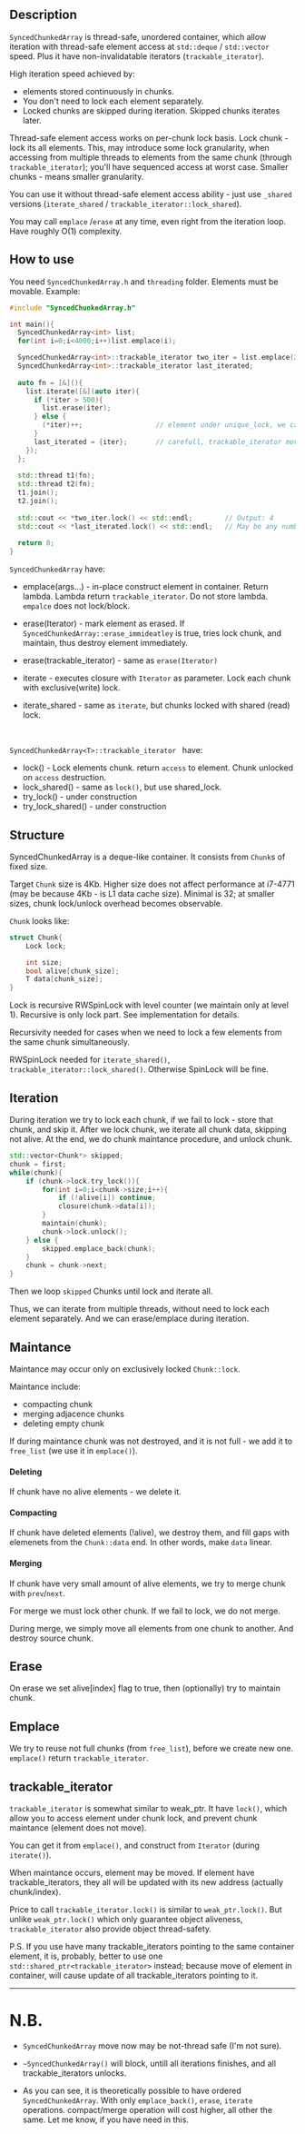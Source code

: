 ## Description

`SyncedChunkedArray` is thread-safe, unordered container, which allow iteration with thread-safe element access at `std::deque` / `std::vector` speed. Plus it have non-invalidatable iterators (`trackable_iterator`).

High iteration speed achieved by:

- elements stored continuously in chunks.
- You don't need to lock each element separately.
- Locked chunks are skipped during iteration. Skipped chunks iterates later.

Thread-safe element access works on per-chunk lock basis. Lock chunk - lock its all elements. This, may introduce some lock granularity, when accessing from multiple threads to elements from the same chunk (through `trackable_iterator`); you'll have sequenced access at worst case. Smaller chunks - means smaller granularity.

You can use it without thread-safe element access ability - just use `_shared` versions (`iterate_shared` / `trackable_iterator::lock_shared`).

You may call `emplace` /`erase` at any time, even right from the iteration loop. Have roughly O(1) complexity.

## How to use

You need `SyncedChunkedArray.h` and `threading` folder. Elements must be movable.
Example:

```C++
#include "SyncedChunkedArray.h"

int main(){
  SyncedChunkedArray<int> list;
  for(int i=0;i<4000;i++)list.emplace(i);

  SyncedChunkedArray<int>::trackable_iterator two_iter = list.emplace(2)();
  SyncedChunkedArray<int>::trackable_iterator last_iterated;
  
  auto fn = [&](){
    list.iterate([&](auto iter){
      if (*iter > 500){
        list.erase(iter);
      } else {
        (*iter)++;                  // element under unique_lock, we can safely mutate it.
      }
      last_iterated = {iter};		// carefull, trackable_iterator move is relativley costly.
    });
  };
  
  std::thread t1(fn);
  std::thread t2(fn);
  t1.join();
  t2.join();
  
  std::cout << *two_iter.lock() << std::endl;        // Output: 4
  std::cout << *last_iterated.lock() << std::endl;   // May be any number, iteration is unordered
  
  return 0;
}
```

`SyncedChunkedArray` have:

* emplace(args...)  - in-place construct element in container. Return lambda. Lambda return `trackable_iterator`. Do not store lambda. `empalce` does not lock/block.

* erase(Iterator) - mark element as erased. If `SyncedChunkedArray::erase_immideatley` is true, tries lock chunk, and maintain, thus destroy element immediately.

* erase(trackable_iterator) - same as `erase(Iterator)`

* iterate - executes closure with `Iterator` as parameter. Lock each chunk with exclusive(write) lock.

* iterate_shared - same as `iterate`, but chunks locked with shared (read) lock.

  ​

`SyncedChunkedArray<T>::trackable_iterator ` have:

* lock() - Lock elements chunk. return `access` to element. Chunk unlocked on `access` destruction.
* lock_shared() - same as `lock()`, but use shared_lock.
* try_lock() - under construction
* try_lock_shared() - under construction

## Structure

SyncedChunkedArray is a deque-like container. It consists from `Chunk`s of fixed size. 

Target `Chunk` size is 4Kb. Higher size does not affect performance at i7-4771 (may be because 4Kb - is L1 data cache size). Minimal is 32; at smaller sizes, chunk lock/unlock overhead becomes observable.

 `Chunk` looks like:

```C++
struct Chunk{
    Lock lock;

    int size;
    bool alive[chunk_size];
    T data[chunk_size];    
}
```

Lock is recursive RWSpinLock with level counter (we maintain only at level 1). Recursive is only lock part. See implementation for details.

Recursivity needed for cases when we need to lock a few elements from the same chunk simultaneously.

RWSpinLock needed for `iterate_shared()`,  `trackable_iterator::lock_shared()`. Otherwise SpinLock will be fine.

## Iteration

During iteration we try to lock each chunk, if we fail to lock - store that chunk, and skip it.
After we lock chunk, we iterate all chunk data, skipping not alive. At the end, we do chunk maintance procedure, and unlock chunk.

```C++
std::vector<Chunk*> skipped;
chunk = first;
while(chunk){
    if (chunk->lock.try_lock()){
        for(int i=0;i<chunk->size;i++){
            if (!alive[i]) continue;
            closure(chunk->data[i]);
        }
        maintain(chunk);
        chunk->lock.unlock();
    } else {
        skipped.emplace_back(chunk);
    }
    chunk = chunk->next;
}
```

Then we loop `skipped` Chunks until lock and iterate all.

Thus, we can iterate from multiple threads, without need to lock each element separately. And we can erase/emplace during iteration.

## Maintance

Maintance may occur only on exclusively locked `Chunk::lock`.

Maintance include:

 * compacting chunk
 * merging adjacence chunks
 * deleting empty chunk

If during maintance chunk was not destroyed, and it is not full - we add it to `free_list` (we use it in `emplace()`).

#### Deleting

If chunk have no alive elements - we delete it.

#### Compacting

If chunk have deleted elements (!alive), we destroy them, and fill gaps with elemenets from the `Chunk::data` end. In other words, make `data` linear.

#### Merging

If chunk have very small amount of alive elements, we try to merge chunk with `prev`/`next`.

For merge we must lock other chunk. If we fail to lock, we do not merge.

During merge, we simply move all elements from one chunk to another. And destroy source chunk.


## Erase

On erase we set alive[index] flag to true, then (optionally) try to maintain chunk.

## Emplace

We try to reuse not full chunks (from `free_list`), before we create new one. `emplace()` return `trackable_iterator`.


## trackable_iterator

`trackable_iterator` is somewhat similar to weak_ptr. It have `lock()`, which allow you to access element under chunk lock, and prevent chunk maintance (element does not move).

You can get it from `emplace()`, and construct from `Iterator` (during `iterate()`).

When maintance occurs, element may be moved. If element have trackable_iterators, they all will be updated with its new address (actually chunk/index).

Price to call `trackable_iterator.lock()` is similar to `weak_ptr.lock()`. But unlike `weak_ptr.lock()` which only guarantee object aliveness, `trackable_iterator` also provide object thread-safety.

P.S. If you use have many trackable_iterators pointing to the same container element, it is, probably, better to use one `std::shared_ptr<trackable_iterator>` instead; because move of element in container, will cause update of all trackable_iterators pointing to it.


---

# N.B.

* `SyncedChunkedArray` move now may be not-thread safe (I'm not sure).
* `~SyncedChunkedArray()` will block, untill all iterations finishes, and all trackable_iterators unlocks.


* As you can see, it is theoretically possible to have ordered `SyncedChunkedArray`. With only `emplace_back()`, `erase`, `iterate` operations. compact/merge operation will cost higher, all other the same. Let me know, if you have need in this.
